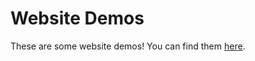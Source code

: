 # Website Demos
These are some website demos! You can find them [here](https://griffincodes.github.io/site-demos).
